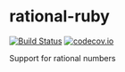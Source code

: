 # rational-ruby

[![Build Status](https://travis-ci.org/daniel-dinu/rational-ruby.svg?branch=master)](https://travis-ci.org/daniel-dinu/rational-ruby)
[![codecov.io](https://codecov.io/github/daniel-dinu/rational-ruby/coverage.svg?branch=master)](https://codecov.io/github/daniel-dinu/rational-ruby?branch=master)

Support for rational numbers
